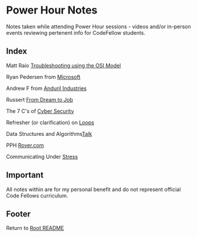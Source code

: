 # Power Hour Notes  

Notes taken while attending Power Hour sessions - videos and/or in-person events reviewing pertenent info for CodeFellow students.

## Index

Matt Raio [Troubleshooting using the OSI Model](./tshoot-osi-model.html)

Ryan Pedersen from [Microsoft](./pph-rpedersen.html)

Andrew F from [Anduril Industries](./pph-fijan-andurilindust.html)

Russert [From Dream to Job](./srussert-dream-job-disney.html)

The 7 C's of [Cyber Security](./pph-sevenc-security.html)

Refresher (or clarification) on [Loops](loops-refresher.html)

Data Structures and Algorithms[Talk](./data-structures-algos.html)

PPH [Rover.com](./pph-rover.html)

Communicating Under [Stress](./comms-under-stress.html)  

## Important  

All notes within are for my personal benefit and do not represent official Code Fellows curriculum.  

## Footer

Return to [Root README](../README.html)

